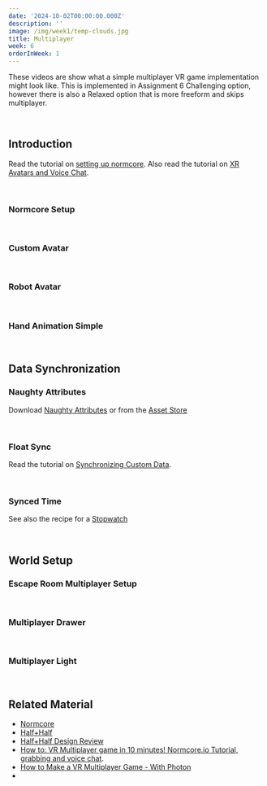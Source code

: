 ```yaml
---
date: '2024-10-02T00:00:00.000Z'
description: ''
image: /img/week1/temp-clouds.jpg
title: Multiplayer
week: 6
orderInWeek: 1
---
```


<script>import VideoEmbed from '$lib/VideoEmbed.svelte'</script>


These videos are show what a simple multiplayer VR game implementation might look like. This is implemented in Assignment 6 Challenging option, however there is also a Relaxed option that is more freeform and skips multiplayer.

 

## Introduction

Read the tutorial on [setting up normcore](https://normcore.io/documentation/essentials/getting-started.html#setting-up-normcore). Also read the tutorial on [XR Avatars and Voice Chat](https://normcore.io/documentation/guides/xr-avatars-and-voice-chat.html).

<VideoEmbed youtube="T9UNM88YICc"></VideoEmbed>

 

### Normcore Setup

<VideoEmbed youtube="_AWJvoaTj9U"></VideoEmbed>

 

### Custom Avatar

<VideoEmbed youtube="Zdt2IMEQYGg"></VideoEmbed>

 

### Robot Avatar

<VideoEmbed youtube="207Vvs6fYSo"></VideoEmbed>

 

### Hand Animation Simple

<VideoEmbed youtube="rthVN_fCDFA"></VideoEmbed>

 

## Data Synchronization

### Naughty Attributes

Download [Naughty Attributes](https://github.com/dbrizov/NaughtyAttributes) or from the [Asset Store](https://assetstore.unity.com/packages/tools/utilities/naughtyattributes-129996)

<VideoEmbed youtube="NB15UJfNWc0"></VideoEmbed>

 

### Float Sync

Read the tutorial on [Synchronizing Custom Data](https://normcore.io/documentation/realtime/synchronizing-custom-data.html).

<VideoEmbed youtube="GsVScg-h5tQ"></VideoEmbed>

 

### Synced Time

<VideoEmbed youtube="OTylBEE9cfg"></VideoEmbed>

See also the recipe for a [Stopwatch](https://normcore.io/documentation/guides/recipes/timers-and-synchronized-playback.html)

 

## World Setup

### Escape Room Multiplayer Setup

<VideoEmbed youtube="3ZMOzfPzcrw"></VideoEmbed>

 

### Multiplayer Drawer

<VideoEmbed youtube="g_c4biPMou0"></VideoEmbed>

 

### Multiplayer Light

<VideoEmbed youtube="vp282QVpABg"></VideoEmbed>

 

## Related Material

- [Normcore](https://normcore.io/)
- [Half+Half](https://www.oculus.com/experiences/quest/2035353573194060/?locale=en_US)
- [Half+Half Design Review](https://arvrjourney.com/vr-design-review-half-and-half-1ea324688458)
- [How to: VR Multiplayer game in 10 minutes! Normcore.io Tutorial, grabbing and voice chat](https://www.youtube.com/watch?v=x6ECvIAwu2c).
- [How to Make a VR Multiplayer Game - With Photon](https://m.youtube.com/watch?v=KHWuTBmT1oI)
- 